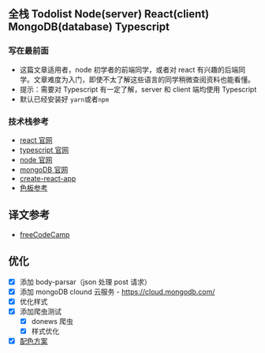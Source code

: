 ## 全栈 Todolist Node(server) React(client) MongoDB(database) Typescript

### 写在最前面

-   这篇文章适用者，node 初学者的前端同学，或者对 react 有兴趣的后端同学。文章难度为入门，即使不太了解这些语言的同学稍微查阅资料也能看懂。
-   提示：需要对 Typescript 有一定了解，server 和 client 端均使用 Typescript
-   默认已经安装好 `yarn`或者`npm`

### 技术栈参考

-   [react 官网](https://react.docschina.org/tutorial/tutorial.html)
-   [typescript 官网](https://www.tslang.cn/docs/home.html)
-   [node 官网](https://nodejs.org/en/)
-   [mongoDB 官网](https://www.mongodb.com/)
-   [create-react-app](https://create-react-app.dev/docs/getting-started#selecting-a-template)
-   [色板参考](https://colorbox.io/?c0=%26p%24s%24%3D11%26p%24h%24st%24%3D300%26p%24h%24e%24%3D303%26p%24h%24c%24%3Deqo%26p%24sa%24st%24%3D0.09%26p%24sa%24e%24%3D0.69%26p%24sa%24r%24%3D1%26p%24sa%24c%24%3Deqo%26p%24b%24st%24%3D1%26p%24b%24e%24%3D0.05%26p%24b%24c%24%3Dl%26o%24n%24%3DNew+Color%26o%24ro%24%3Dcw%26o%24ms%24%3D0%2C1&c1=%26p%24s%24%3D11%26p%24h%24st%24%3D339%26p%24h%24e%24%3D346%26p%24h%24c%24%3Deqo%26p%24sa%24st%24%3D0.03%26p%24sa%24e%24%3D0.95%26p%24sa%24r%24%3D1%26p%24sa%24c%24%3Deqo%26p%24b%24st%24%3D1%26p%24b%24e%24%3D0.04%26p%24b%24c%24%3Dl%26o%24n%24%3DNew+Color%26o%24ro%24%3Dcw%26o%24ms%24%3D0%2C1)

## 译文参考

-   [freeCodeCamp](https://www.freecodecamp.org/news/how-to-build-a-todo-app-with-react-typescript-nodejs-and-mongodb/#api-with-nodejs-express-mongodb-and-typescript)

## 优化

-   [x] 添加 body-parsar（json 处理 post 请求）
-   [x] 添加 mongoDB clound 云服务 - https://cloud.mongodb.com/
-   [x] 优化样式
-   [x] 添加爬虫测试
    -   [x] donews 爬虫
    -   [x] 样式优化
-   [x] [配色方案](https://colorhunt.co/palette/202266)
